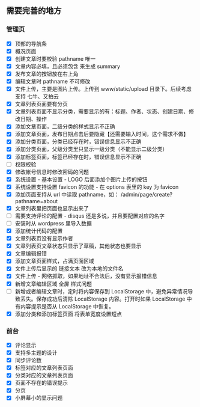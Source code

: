 ## 需要完善的地方

### 管理页

* [x] 顶部的导航条
* [x] 概况页面
* [x] 创建文章时要校验 pathname 唯一
* [x] 文章内容必填，且必须包含 <!--more--> 来生成 summary
* [x] 发布文章的按钮放在右上角
* [x] 编辑文章时 pathname 不可修改
* [x] 文件上传，主要是图片上传。上传到 www/static/upload 目录下。后续考虑支持 七牛、又拍云
* [x] 文章列表页面要有分页
* [x] 文章列表页面不显示分类，需要显示的有：标题、作者、状态、创建日期、修改日期、操作
* [x] 添加文章页面，二级分类的样式显示不正确
* [x] 添加文章页面，发布日期点击后要隐藏【还需要输入时间，这个需求不做】
* [x] 添加分类页面，分类已经存在时，错误信息显示不正确
* [x] 添加分类页面，父级分类里只显示一级分类（不能显示二级分类）
* [x] 添加标签页面，标签已经存在时，错误信息显示不正确
* [ ] 权限校验
* [x] 修改帐号信息时修改密码的问题
* [x] 系统设置 - 基本设置 - LOGO 后面添加个图片上传的按钮
* [x] 系统设置支持设置 favicon 的功能 - 在 options 表里的 key 为 favicon
* [x] 添加页面支持从 url 中读取 pathname，如： /admin/page/create?pathname=about
* [x] 文章列表里把页面也显示出来了
* [ ] 需要支持评论的配置 - disqus 还是多说，并且要配置对应的名字
* [ ] 安装时从 wordpress 里导入数据
* [x] 添加统计代码的配置
* [x] 文章列表页没有显示作者
* [x] 文章列表页文章状态只显示了草稿，其他状态也要显示
* [x] 文章编辑报错
* [x] 添加文章页面样式，占满页面区域
* [x] 文件上传后显示的 链接文本 改为本地的文件名
* [x] 文件上传 - 网络抓取，如果地址不合法后，没有显示报错信息
* [x] 新增文章编辑区域 全屏 样式问题
* [ ] 新增或者编辑文章时，定时将内容保存到 LocalStorage 中，避免异常情况导致丢失。保存成功后清除 LocalStorage 内容。打开时如果 LocalStorage 中有内容提示是否从 LocalStorage 中恢复。
* [x] 添加分类和添加标签页面 将表单宽度设置短点

### 前台

* [x] 评论显示
* [x] 支持多主题的设计
* [x] 同步评论数
* [x] 标签对应的文章列表页面
* [x] 分类对应的文章列表页面
* [x] 页面不存在的错误提示
* [x] 分页
* [x] 小屏幕小的显示问题
